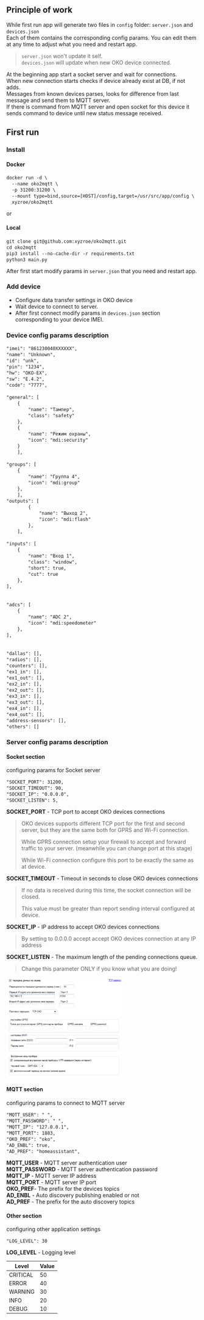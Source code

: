 ## Principle of work
While first run app will generate two files in `config` folder: `server.json` and `devices.json`  
Each of them contains the corresponding config params. You can edit them at any time to adjust what you need and restart app.  
>`server.json` won't update it self.  
`devices.json` will update when new OKO device connected.  

At the beginning app start a socket server and wait for connections.  
When new connection starts checks if device already exist at DB, if not adds.   
Messages from known devices parses, looks for difference from last message and send them to MQTT server.  
If there is command from MQTT server and open socket for this device it sends command to device until new status message received.  

## First run
### Install
#### Docker
```
docker run -d \  
  --name oko2mqtt \  
  -p 31200:31200 \  
  --mount type=bind,source=[HOST]/config,target=/usr/src/app/config \  
  xyzroe/oko2mqtt  
```
or
#### Local
```
git clone git@github.com:xyzroe/oko2mqtt.git
cd oko2mqtt
pip3 install --no-cache-dir -r requirements.txt
python3 main.py
```
After first start modify params in `server.json` that you need and restart app.

### Add device
  * Configure data transfer settings in OKO device
  * Wait device to connect to server.
  * After first connect modify params in `devices.json` section corresponding to your device IMEI.




### Device config params description

    "imei": "861230040XXXXXX",
    "name": "Unknown",
    "id": "unk",
    "pin": "1234",
    "hw": "OKO-EX",
    "sw": "E.4.2",
    "code": "7777",

    "general": [
        {
            "name": "Тампер",
            "class": "safety"
        },
        {
            "name": "Режим охраны",
            "icon": "mdi:security"
        }
        ],

    "groups": [
        {
            "name": "Группа 4",
            "icon": "mdi:group"
        },
        ],
    "outputs": [
            {
                "name": "Выход 2",
                "icon": "mdi:flash"
            },
        ],  

    "inputs": [
        {
            "name": "Вход 1",
            "class": "window",
            "short": true,
            "cut": true
        },
    ],


    "adcs": [
        {
            "name": "ADC 2",
            "icon": "mdi:speedometer"
        },
    ],

    
    "dallas": [],
    "radios": [],
    "counters": [],
    "ex1_in": [],
    "ex1_out": [],
    "ex2_in": [],
    "ex2_out": [],
    "ex3_in": [],
    "ex3_out": [],
    "ex4_in": [],
    "ex4_out": [],
    "address-sensors": [],
    "others": []



### Server config params description
#### Socket section  
configuring params for Socket server
```
"SOCKET_PORT": 31200,
"SOCKET_TIMEOUT": 90,
"SOCKET_IP": "0.0.0.0",
"SOCKET_LISTEN": 5,
```

**SOCKET_PORT** - TCP port to accept OKO devices connections  
> OKO devices supports different TCP port for the first and second server, but they are the same both for GPRS and Wi-Fi connection.  
>
> While GPRS connection setup your firewall to accept and forward traffic to your server. (meanwhile you can change port at this stage)  
>
>While Wi-Fi connection configure this port to be exactly the same as at device.  

**SOCKET_TIMEOUT** - Timeout in seconds to close OKO devices connections
>If no data is received during this time, the socket connection will be closed.  
>
>This value must be greater than report sending interval configured at device.

**SOCKET_IP** - IP address to accept OKO devices connections
>By setting to 0.0.0.0 accept accept OKO devices connection at any IP address

**SOCKET_LISTEN** - The maximum length of the pending connections queue.
>Change this parameter ONLY if you know what you are doing!

<img src="./img/oko_data_transfer.png" width="60%">  



#### MQTT section
configuring params to connect to MQTT server
```
"MQTT_USER": " ",
"MQTT_PASSWORD": " ",
"MQTT_IP": "127.0.0.1",
"MQTT_PORT": 1883,
"OKO_PREF": "oko",
"AD_ENBL": true,
"AD_PREF": "homeassistant",
```
**MQTT_USER** - MQTT server authentication user  
**MQTT_PASSWORD** - MQTT server authentication password   
**MQTT_IP** - MQTT server IP address  
**MQTT_PORT** - MQTT server IP port  
**OKO_PREF**- The prefix for the devices topics  
**AD_ENBL** -  Auto discovery publishing enabled or not  
**AD_PREF** - The prefix for the auto discovery topics  

#### Other section  
configuring other application settings
```
"LOG_LEVEL": 30

```
**LOG_LEVEL** - Logging level  

| Level | Value |
|--- | --- |
| CRITICAL | 50 |
| ERROR | 40 |
| WARNING | 30 |
| INFO | 20 |
| DEBUG | 10 |
